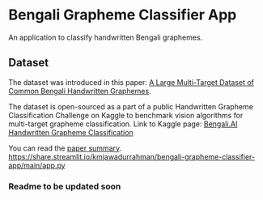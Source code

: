 # Bengali Grapheme Classifier App

An application to classify handwritten Bengali graphemes.

## Dataset

The dataset was introduced in this paper: [A Large Multi-Target Dataset of Common Bengali Handwritten Graphemes](https://arxiv.org/abs/2010.00170).

The dataset is open-sourced as a part of a public Handwritten Grapheme Classification Challenge on Kaggle to benchmark vision algorithms for multi-target grapheme classification.
Link to Kaggle page: [Bengali.AI Handwritten Grapheme Classification](https://www.kaggle.com/c/bengaliai-cv19/overview)

You can read the [paper summary]().
https://share.streamlit.io/kmjawadurrahman/bengali-grapheme-classifier-app/main/app.py

### Readme to be updated soon